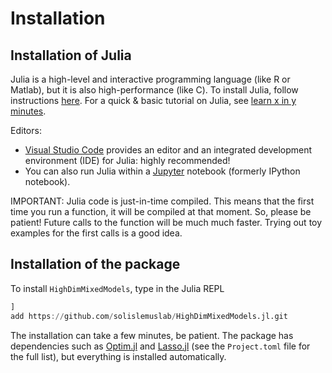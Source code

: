 # Installation

## Installation of Julia

Julia is a high-level and interactive programming language (like R or Matlab), but it is also high-performance (like C). To install Julia, follow instructions [here](http://julialang.org/downloads/). For a quick & basic tutorial on Julia, see [learn x in y minutes](http://learnxinyminutes.com/docs/julia/).

Editors:

- [Visual Studio Code](https://code.visualstudio.com) provides an editor
  and an integrated development environment (IDE) for Julia: highly recommended!
- You can also run Julia within a [Jupyter](http://jupyter.org) notebook
  (formerly IPython notebook).

IMPORTANT: Julia code is just-in-time compiled. This means that the
first time you run a function, it will be compiled at that moment. So,
please be patient! Future calls to the function will be much much
faster. Trying out toy examples for the first calls is a good idea.


## Installation of the package 
To install `HighDimMixedModels`, type in the Julia REPL
```julia
]
add https://github.com/solislemuslab/HighDimMixedModels.jl.git
```

The installation can take a few minutes, be patient. The package has dependencies such as [Optim.jl](https://julianlsolvers.github.io/Optim.jl/stable/) and [Lasso.jl](https://juliastats.org/Lasso.jl/stable/) (see the `Project.toml` file for the full list), but everything is installed automatically. 



